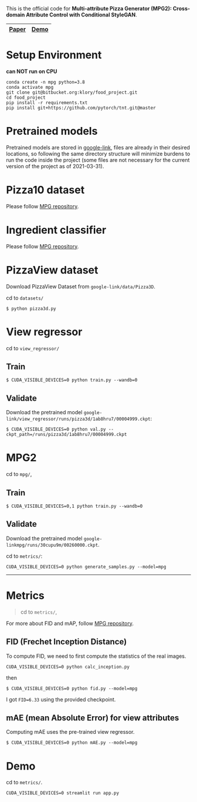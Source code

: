 This is the official code for **Multi-attribute Pizza Generator (MPG2): Cross-domain Attribute Control with Conditional StyleGAN**.

| [Paper]() | [Demo](http://foodai.cs.rutgers.edu:2022/) |
| --- | --- |

# Setup Environment
**can NOT run on CPU**

```
conda create -n mpg python=3.8
conda activate mpg
git clone git@bitbucket.org:klory/food_project.git
cd food_project
pip install -r requirements.txt
pip install git+https://github.com/pytorch/tnt.git@master
```

# Pretrained models
Pretrained models are stored in [google-link](https://drive.google.com/drive/folders/1_jbSbhhdUPZz-XqxuWnnXzRxLeG-yGln?usp=sharing), files are already in their desired locations, so following the same directory structure will minimize burdens to run the code inside the project (some files are not necessary for the current version of the project as of 2021-03-31).

# Pizza10 dataset

Please follow [MPG repository](https://github.com/klory/MPG_Arxiv).

# Ingredient classifier

Please follow [MPG repository](https://github.com/klory/MPG_Arxiv).

# PizzaView dataset
Download PizzaView Dataset from `google-link/data/Pizza3D`.

cd to `datasets/`

```
$ python pizza3d.py
```

# View regressor

cd to `view_regressor/`

## Train
```
$ CUDA_VISIBLE_DEVICES=0 python train.py --wandb=0
```

## Validate
Download the pretrained model `google-link/view_regressor/runs/pizza3d/1ab8hru7/00004999.ckpt`:
```
$ CUDA_VISIBLE_DEVICES=0 python val.py --ckpt_path=/runs/pizza3d/1ab8hru7/00004999.ckpt
```

# MPG2

cd to `mpg/`,

## Train

```
$ CUDA_VISIBLE_DEVICES=0,1 python train.py --wandb=0
```

## Validate

Download the pretrained model `google-linkmpg/runs/30cupu9m/00260000.ckpt`.

cd to `metrics/`:

```
CUDA_VISIBLE_DEVICES=0 python generate_samples.py --model=mpg
```

----

# Metrics
> cd to `metrics/`,

For more about FID and mAP, follow [MPG repository](https://github.com/klory/MPG_Arxiv).

## FID (Frechet Inception Distance)
To compute FID, we need to first compute the statistics of the real images.

```
CUDA_VISIBLE_DEVICES=0 python calc_inception.py
```

then
```
$ CUDA_VISIBLE_DEVICES=0 python fid.py --model=mpg
```

I got `FID=6.33` using the provided checkpoint.

## mAE (mean Absolute Error) for view attributes

Computing mAE uses the pre-trained view regressor.

```
$ CUDA_VISIBLE_DEVICES=0 python mAE.py --model=mpg
```

# Demo

cd to `metrics/`.

```
CUDA_VISIBLE_DEVICES=0 streamlit run app.py
```